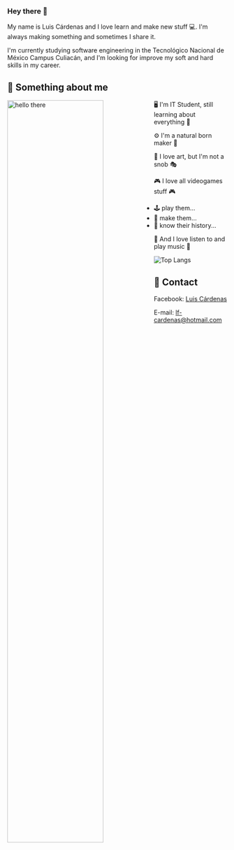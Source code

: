 ### Hey there 👋
My name is Luis Cárdenas and I love learn and make new stuff 💻. I'm always making something and sometimes I share it.

I'm currently studying software engineering in the Tecnológico Nacional de México Campus Culiacán, and I'm looking for improve my soft and hard skills in my career.

## 👨 Something about me
<p>
<img width="66%" alt="hello there" align="left" src="https://github.com/luizon/luizon/Assets/StillAlive.gif"/>
</p>

🖥 I'm IT Student, still learning about everything 📱

⚙ I'm a natural born maker 🔧

🎨 I love art, but I'm not a snob 🎭

🎮 I love all videogames stuff 🎮
 - 🕹 play them...
 - 🔨 make them...
 - 👾 know their history...

🎸 And I love listen to and play music 🎹

![Top Langs](https://github-readme-stats.vercel.app/api/top-langs/?username=luizon&layout=compact)

## 💬 Contact
Facebook: [Luis Cárdenas](https://www.facebook.com/P.Luizon.CV/)

E-mail: lf-cardenas@hotmail.com